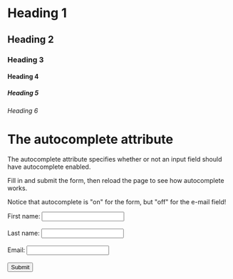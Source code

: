 <h1>Heading 1</h1>
<h2>Heading 2</h2>
<h3>Heading 3</h3>
<h4>Heading 4</h4>
<h5>Heading 5</h5>
<h6>Heading 6</h6>
<html>
<body>

<h1>The autocomplete attribute</h1>

<p>The autocomplete attribute specifies whether or not an input field should have autocomplete enabled.</p>

<p>Fill in and submit the form, then reload the page to see how autocomplete works.</p>

<p>Notice that autocomplete is "on" for the form, but "off" for the e-mail field!</p>

<form action="/action_page.php" autocomplete="on">
  <label for="fname">First name:</label>
  <input type="text" id="fname" name="fname"><br><br>
  <label for="lname">Last name:</label>
  <input type="text" id="lname" name="lname"><br><br>
  <label for="email">Email:</label>
  <input type="email" id="email" name="email" autocomplete="off"><br><br>
  <input type="submit" value="Submit">
</form>

</body>
</html>
